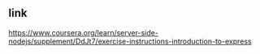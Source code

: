 ## link
https://www.coursera.org/learn/server-side-nodejs/supplement/DdJt7/exercise-instructions-introduction-to-express